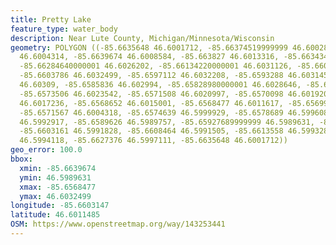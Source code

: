 ```yaml
---
title: Pretty Lake
feature_type: water_body
description: Near Lute County, Michigan/Minnesota/Wisconsin
geometry: POLYGON ((-85.6635648 46.6001712, -85.66374519999999 46.6002825, -85.663827
  46.6004314, -85.6639674 46.6008584, -85.663827 46.6013316, -85.66343430000001 46.6021135,
  -85.66284640000001 46.6026202, -85.66134220000001 46.6031126, -85.6608501 46.6032174,
  -85.6603786 46.6032499, -85.6597112 46.6032208, -85.6593288 46.6031452, -85.6589757
  46.60309, -85.6585836 46.602994, -85.65828980000001 46.6028646, -85.6577709 46.6026465,
  -85.6573506 46.6023542, -85.6571508 46.6020997, -85.6570098 46.6019201, -85.6569227
  46.6017236, -85.6568652 46.6015001, -85.6568477 46.6011617, -85.6569976 46.6007561,
  -85.6571567 46.6004318, -85.6574639 46.5999929, -85.6578689 46.5996084, -85.6583029
  46.5992917, -85.6589626 46.5989757, -85.65927689999999 46.5989631, -85.6593254 46.5990512,
  -85.6603161 46.5991828, -85.6608464 46.5991505, -85.6613558 46.599328, -85.6622192
  46.5994118, -85.6627376 46.5997111, -85.6635648 46.6001712))
geo_error: 100.0
bbox:
  xmin: -85.6639674
  ymin: 46.5989631
  xmax: -85.6568477
  ymax: 46.6032499
longitude: -85.6603147
latitude: 46.6011485
OSM: https://www.openstreetmap.org/way/143253441
---
```


